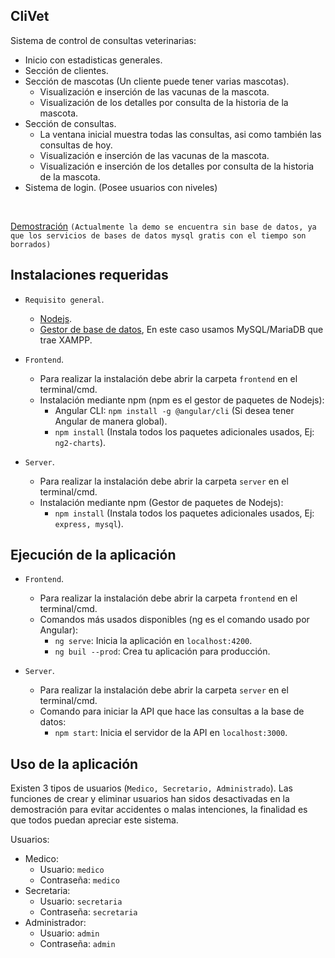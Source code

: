 ## CliVet

Sistema de control de consultas veterinarias:

- Inicio con estadisticas generales.
- Sección de clientes.
- Sección de mascotas (Un cliente puede tener varias mascotas).
    - Visualización e inserción de las vacunas de la mascota.
    - Visualización de los detalles por consulta de la historia de la mascota.
- Sección de consultas.
    - La ventana inicial muestra todas las consultas, asi como también las consultas de hoy.
    - Visualización e inserción de las vacunas de la mascota.
    - Visualización e inserción de los detalles por consulta de la historia de la mascota.
- Sistema de login. (Posee usuarios con niveles)

<br>

<a align="center" href="https://clivet.now.sh/">Demostración</a> `(Actualmente la demo se encuentra sin base de datos, ya que los servicios de bases de datos mysql gratis con el tiempo son borrados)`

## Instalaciones requeridas

- `Requisito general`.
    - [Nodejs](https://nodejs.org/es/).
    - [Gestor de base de datos](https://www.apachefriends.org/es/index.html), En este caso usamos MySQL/MariaDB que trae XAMPP.

- `Frontend`.
    - Para realizar la instalación debe abrir la carpeta `frontend` en el terminal/cmd.
    - Instalación mediante npm (npm es el gestor de paquetes de Nodejs): 
        - Angular CLI: `npm install -g @angular/cli` (Si desea tener Angular de manera global).
        - `npm install` (Instala todos los paquetes adicionales usados, Ej: `ng2-charts`). 

- `Server`.
    - Para realizar la instalación debe abrir la carpeta `server` en el terminal/cmd.
    - Instalación mediante npm (Gestor de paquetes de Nodejs): 
        - `npm install` (Instala todos los paquetes adicionales usados, Ej: `express, mysql`). 

## Ejecución de la aplicación

- `Frontend`.
    - Para realizar la instalación debe abrir la carpeta `frontend` en el terminal/cmd.
    - Comandos más usados disponibles (ng es el comando usado por Angular):
        - `ng serve`: Inicia la aplicación en `localhost:4200`.
        - `ng buil --prod`: Crea tu aplicación para producción. 

- `Server`.
    - Para realizar la instalación debe abrir la carpeta `server` en el terminal/cmd.
    - Comando para iniciar la API que hace las consultas a la base de datos:
        - `npm start`: Inicia el servidor de la API en `localhost:3000`.

## Uso de la aplicación

Existen 3 tipos de usuarios (`Medico, Secretario, Administrado`). Las funciones de crear y eliminar usuarios han sidos desactivadas en la demostración para evitar accidentes o malas intenciones, la finalidad es que todos puedan apreciar este sistema.

Usuarios:

- Medico:
    - Usuario: `medico`
    - Contraseña: `medico`
- Secretaria:
    - Usuario: `secretaria`
    - Contraseña: `secretaria`
- Administrador:
    - Usuario: `admin`
    - Contraseña: `admin`
